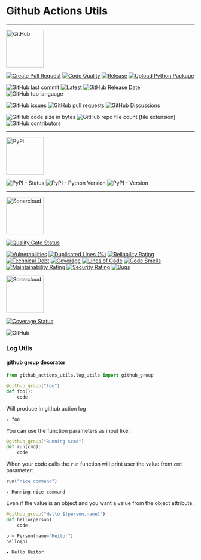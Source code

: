 # Github Actions Utils

---
<a href="https://github.com/heitorpolidoro/github_actions_utils" >
  <img src="https://pngimg.com/uploads/github/github_PNG15.png" alt="GitHub" style="height:100px;">
</a>

[![Create Pull Request](https://github.com/heitorpolidoro/github_actions_utils/actions/workflows/create.yml/badge.svg)](https://github.com/heitorpolidoro/github_actions_utils/actions/workflows/create.yml)
[![Code Quality](https://github.com/heitorpolidoro/github_actions_utils/actions/workflows/ci_cd.yml/badge.svg)](https://github.com/heitorpolidoro/github_actions_utils/actions/workflows/ci_cd.yml)
[![Release](https://github.com/heitorpolidoro/github_actions_utils/actions/workflows/release.yml/badge.svg)](https://github.com/heitorpolidoro/github_actions_utils/actions/workflows/release.yml)
[![Upload Python Package](https://github.com/heitorpolidoro/github_actions_utils/actions/workflows/python-publish.yml/badge.svg)](https://github.com/heitorpolidoro/github_actions_utils/actions/workflows/python-publish.yml)

![GitHub last commit](https://img.shields.io/github/last-commit/heitorpolidoro/github_actions_utils)
[![Latest](https://img.shields.io/github/release/heitorpolidoro/github_actions_utils.svg?label=latest)](https://github.com/heitorpolidoro/github_actions_utils/releases/latest)
![GitHub Release Date](https://img.shields.io/github/release-date/heitorpolidoro/github_actions_utils)
![GitHub top language](https://img.shields.io/github/languages/top/heitorpolidoro/github_actions_utils)

<!--
![GitHub commits since latest release (by SemVer including pre-releases)](https://img.shields.io/github/commits-since/heitorpolidoro/github_actions_utils/latest)
![GitHub commit activity (branch)](https://img.shields.io/github/commit-activity/w/heitorpolidoro/github_actions_utils)
-->

<!--
![GitHub Repo stars](https://img.shields.io/github/stars/heitorpolidoro/github_actions_utils)
![GitHub watchers](https://img.shields.io/github/watchers/heitorpolidoro/github_actions_utils)
-->
![GitHub issues](https://img.shields.io/github/issues/heitorpolidoro/github_actions_utils)
![GitHub pull requests](https://img.shields.io/github/issues-pr/heitorpolidoro/github_actions_utils)
![GitHub Discussions](https://img.shields.io/github/discussions/heitorpolidoro/github_actions_utils)

![GitHub code size in bytes](https://img.shields.io/github/languages/code-size/heitorpolidoro/github_actions_utils)
![GitHub repo file count (file extension)](https://img.shields.io/github/directory-file-count/heitorpolidoro/github_actions_utils/github_actions_utils)
![GitHub contributors](https://img.shields.io/github/contributors-anon/heitorpolidoro/github_actions_utils)

<!--
![GitHub all releases](https://img.shields.io/github/downloads/heitorpolidoro/github_actions_utils/total)
-->
---

<a href="https://pypi.org/project/github-actions-utils/" >
  <img src="https://pypi.org/static/images/logo-large.9f732b5f.svg" alt="PyPi" style="height:100px;">
</a>

![PyPI - Status](https://img.shields.io/pypi/status/github_actions_utils)
![PyPI - Python Version](https://img.shields.io/pypi/pyversions/github_actions_utils)
![PyPI - Version](https://img.shields.io/pypi/v/github_actions_utils)
<!-- # TODO pip cache
![PyPI - Downloads](https://img.shields.io/pypi/dm/github_actions_utils)
-->

---
<a href="https://sonarcloud.io/project/overview?id=heitorpolidoro_github_actions_utils" >
  <img src="https://community.finos.org/img/vendors/sonarcloud-logo.png" alt="Sonarcloud" style="height:100px;">
</a>

[![Quality Gate Status](https://sonarcloud.io/api/project_badges/measure?project=heitorpolidoro_github_actions_utils&metric=alert_status)](https://sonarcloud.io/summary/new_code?id=heitorpolidoro_github_actions_utils)

[![Vulnerabilities](https://sonarcloud.io/api/project_badges/measure?project=heitorpolidoro_github_actions_utils&metric=vulnerabilities)](https://sonarcloud.io/summary/new_code?id=heitorpolidoro_github_actions_utils)
[![Duplicated Lines (%)](https://sonarcloud.io/api/project_badges/measure?project=heitorpolidoro_github_actions_utils&metric=duplicated_lines_density)](https://sonarcloud.io/summary/new_code?id=heitorpolidoro_github_actions_utils)
[![Reliability Rating](https://sonarcloud.io/api/project_badges/measure?project=heitorpolidoro_github_actions_utils&metric=reliability_rating)](https://sonarcloud.io/summary/new_code?id=heitorpolidoro_github_actions_utils)
[![Technical Debt](https://sonarcloud.io/api/project_badges/measure?project=heitorpolidoro_github_actions_utils&metric=sqale_index)](https://sonarcloud.io/summary/new_code?id=heitorpolidoro_github_actions_utils)
[![Coverage](https://sonarcloud.io/api/project_badges/measure?project=heitorpolidoro_github_actions_utils&metric=coverage)](https://sonarcloud.io/summary/new_code?id=heitorpolidoro_github_actions_utils)
[![Lines of Code](https://sonarcloud.io/api/project_badges/measure?project=heitorpolidoro_github_actions_utils&metric=ncloc)](https://sonarcloud.io/summary/new_code?id=heitorpolidoro_github_actions_utils)
[![Code Smells](https://sonarcloud.io/api/project_badges/measure?project=heitorpolidoro_github_actions_utils&metric=code_smells)](https://sonarcloud.io/summary/new_code?id=heitorpolidoro_github_actions_utils)
[![Maintainability Rating](https://sonarcloud.io/api/project_badges/measure?project=heitorpolidoro_github_actions_utils&metric=sqale_rating)](https://sonarcloud.io/summary/new_code?id=heitorpolidoro_github_actions_utils)
[![Security Rating](https://sonarcloud.io/api/project_badges/measure?project=heitorpolidoro_github_actions_utils&metric=security_rating)](https://sonarcloud.io/summary/new_code?id=heitorpolidoro_github_actions_utils)
[![Bugs](https://sonarcloud.io/api/project_badges/measure?project=heitorpolidoro_github_actions_utils&metric=bugs)](https://sonarcloud.io/summary/new_code?id=heitorpolidoro_github_actions_utils)


<a href="https://coveralls.io/github/heitorpolidoro/github_actions_utils">
  <img src="https://camo.githubusercontent.com/e66287f3f07172ea5536b34b3c4d02b03dee5901aecd641bb15b95549dfdd147/68747470733a2f2f73332e616d617a6f6e6177732e636f6d2f6173736574732e636f766572616c6c732e696f2f636f766572616c6c735f6c6f676f747970652d30312e706e67" alt="Sonarcloud" style="height:100px">
</a>

[![Coverage Status](https://coveralls.io/repos/github/heitorpolidoro/github_actions_utils/badge.svg?branch=master)](https://coveralls.io/github/heitorpolidoro/github_actions_utils?branch=master)

![GitHub](https://img.shields.io/github/license/heitorpolidoro/github_actions_utils)

### Log Utils
#### github group decorator
```python
from github_actions_utils.log_utils import github_group

@github_group("foo")
def foo():
    code
```
Will produce in github action log
```log
▸ foo
```
You can use the function parameters as input like:
```python
@github_group("Running $cmd")
def run(cmd):
    code
```
When your code calls the `run` function will print user the value from `cmd` parameter:
```python
run("nice command")
```
```log
▸ Running nice command
```
Even if the value is an object and you want a value from the object attribute:
```python
@github_group("Hello $(person.name)")
def hello(person):
    code
```
```python
p = Person(name="Heitor")
hello(p)
```
```log
▸ Hello Heitor
```
